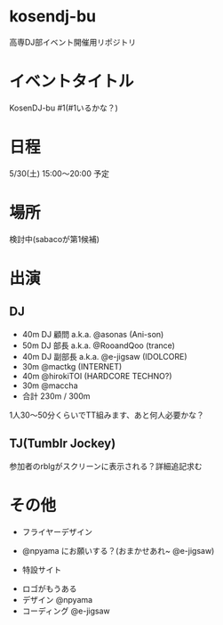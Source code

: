kosendj-bu
==========

高専DJ部イベント開催用リポジトリ

# イベントタイトル
KosenDJ-bu #1(#1いるかな？)

# 日程
5/30(土) 15:00〜20:00 予定

# 場所
検討中(sabacoが第1候補)

# 出演
## DJ
* 40m DJ 顧問 a.k.a. @asonas (Ani-son)
* 50m DJ 部長 a.k.a. @RooandQoo (trance)
* 40m DJ 副部長 a.k.a. @e-jigsaw (IDOLCORE)
* 30m @mactkg (INTERNET)
* 40m @hirokiTOI (HARDCORE TECHNO?)
* 30m @maccha
* 合計 230m / 300m

1人30〜50分くらいでTT組みます、あと何人必要かな？

## TJ(Tumblr Jockey)
参加者のrblgがスクリーンに表示される？詳細追記求む

# その他
* フライヤーデザイン
 - @npyama にお願いする？(おまかせあれ~ @e-jigsaw)

* 特設サイト
 - ロゴがもうある
 - デザイン @npyama
 - コーディング @e-jigsaw

